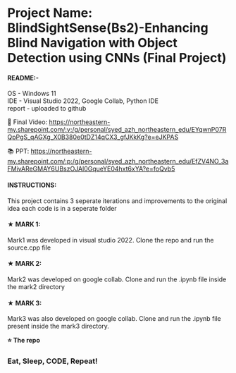 # Project Name: BlindSightSense(Bs2)-Enhancing Blind Navigation with Object Detection using CNNs (Final Project)


#### README:-


OS - Windows 11<br>
IDE - Visual Studio 2022, Google Collab, Python IDE<br>
report - uploaded to github <br>

🎥 Final Video: https://northeastern-my.sharepoint.com/:v:/g/personal/syed_azh_northeastern_edu/EYqwnP07RQpPgS_qAGXg_X0B380e0tDZ14qCX3_gfJKkKg?e=eJKPAS

📚 PPT: https://northeastern-my.sharepoint.com/:p:/g/personal/syed_azh_northeastern_edu/EfZV4NO_3aFMivAReGMAY6UBszOJAl0GqueYE04hxt6xYA?e=foQvb5



#### INSTRUCTIONS:<br>
This project contains 3 seperate iterations and improvements to the original idea each code is in a seperate folder

#### ★ MARK 1:
Mark1 was developed in visual studio 2022. Clone the repo and run the source.cpp file 

#### ★ MARK 2:
Mark2 was developed on google collab. Clone and run the .ipynb file inside the mark2 directory

#### ★ MARK 3:
Mark3 was also developed on google collab. Clone and run the .ipynb file present inside the mark3 directory.






**⭐ The repo**



### Eat, Sleep, CODE, Repeat!







